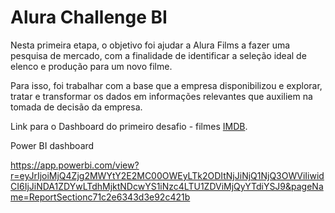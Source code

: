 <h1>Alura Challenge BI</h1>

Nesta primeira etapa, o objetivo foi ajudar a Alura Films a fazer uma pesquisa de mercado, com a finalidade de identificar a seleção ideal de elenco e produção para um novo filme.

Para isso, foi trabalhar com a base que a empresa disponibilizou e explorar, tratar e transformar os dados em informações relevantes que auxiliem na tomada de decisão da empresa.

Link para o Dashboard do primeiro desafio - filmes <a href="https://www.imdb.com/" title="IMDB">IMDB</a>.

Power BI dashboard

https://app.powerbi.com/view?r=eyJrIjoiMjQ4Zjg2MWYtY2E2MC00OWEyLTk2ODItNjJiNjQ1NjQ3OWViIiwidCI6IjJiNDA1ZDYwLTdhMjktNDcwYS1iNzc4LTU1ZDViMjQyYTdiYSJ9&pageName=ReportSectionc71c2e6343d3e92c421b
